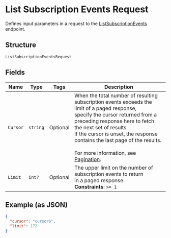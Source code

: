 
# List Subscription Events Request

Defines input parameters in a request to the
[ListSubscriptionEvents](../../doc/api/subscriptions.md#list-subscription-events)
endpoint.

## Structure

`ListSubscriptionEventsRequest`

## Fields

| Name | Type | Tags | Description |
|  --- | --- | --- | --- |
| `Cursor` | `string` | Optional | When the total number of resulting subscription events exceeds the limit of a paged response,<br>specify the cursor returned from a preceding response here to fetch the next set of results.<br>If the cursor is unset, the response contains the last page of the results.<br><br>For more information, see [Pagination](https://developer.squareup.com/docs/working-with-apis/pagination). |
| `Limit` | `int?` | Optional | The upper limit on the number of subscription events to return<br>in a paged response.<br>**Constraints**: `>= 1` |

## Example (as JSON)

```json
{
  "cursor": "cursor6",
  "limit": 172
}
```

